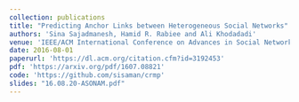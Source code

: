 ```yaml
---
collection: publications
title: "Predicting Anchor Links between Heterogeneous Social Networks"
authors: 'Sina Sajadmanesh, Hamid R. Rabiee and Ali Khodadadi'
venue: 'IEEE/ACM International Conference on Advances in Social Networks Analysis and Mining (ASONAM)'
date: 2016-08-01
paperurl: 'https://dl.acm.org/citation.cfm?id=3192453'
pdf: 'https://arxiv.org/pdf/1607.08821'
code: 'https://github.com/sisaman/crmp'
slides: "16.08.20-ASONAM.pdf"
---
```

